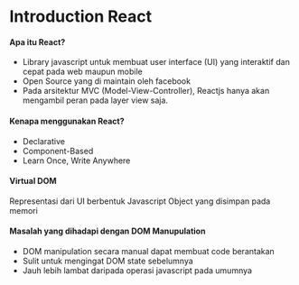 # Introduction React

#### Apa itu React?

- Library javascript untuk membuat user interface (UI) yang interaktif dan cepat pada web maupun mobile
- Open Source yang di maintain oleh facebook
- Pada arsitektur MVC (Model-View-Controller), Reactjs hanya akan mengambil peran pada layer view saja.

#### Kenapa menggunakan React?

- Declarative
- Component-Based
- Learn Once, Write Anywhere

#### Virtual DOM

Representasi dari UI berbentuk Javascript Object yang disimpan pada memori

#### Masalah yang dihadapi dengan DOM Manupulation

- DOM manipulation secara manual dapat membuat code berantakan
- Sulit untuk mengingat DOM state sebelumnya
- Jauh lebih lambat daripada operasi javascript pada umumnya
